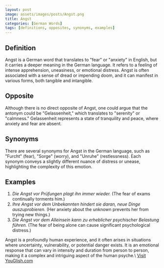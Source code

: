 ```yaml
---
layout: post
image: assets/images/posts/Angst.png
title: Angst
categories: [German Words]
tags: [definitions, opposites, synonyms, examples]
---
```


## Definition
Angst is a German word that translates to "fear" or "anxiety" in English, but it carries a deeper meaning in the German language. It refers to a feeling of intense apprehension, uneasiness, or emotional distress. Angst is often associated with a sense of dread or impending doom, and it can manifest in various forms, both tangible and intangible.

## Opposite
Although there is no direct opposite of Angst, one could argue that the antonym could be "Gelassenheit," which translates to "serenity" or "calmness." Gelassenheit represents a state of tranquility and peace, where anxiety and fear are absent.

## Synonyms
There are several synonyms for Angst in the German language, such as "Furcht" (fear), "Sorge" (worry), and "Unruhe" (restlessness). Each synonym conveys a slightly different nuance of distress or unease, highlighting the complexity of this emotion.

## Examples
1. *Die Angst vor Prüfungen plagt ihn immer wieder.* (The fear of exams continually torments him.)
2. *Ihre Angst vor dem Unbekannten hindert sie daran, neue Dinge auszuprobieren.* (Her anxiety about the unknown prevents her from trying new things.)
3. *Die Angst vor dem Alleinsein kann zu erheblicher psychischer Belastung führen.* (The fear of being alone can cause significant psychological distress.)

Angst is a profoundly human experience, and it often arises in situations where uncertainty, vulnerability, or potential danger exists. It is an emotional response that can vary in intensity and duration from person to person, making it a complex and intriguing aspect of the human psyche.\ <a id="yg-widget-0" class="youglish-widget" data-query="Angst" data-lang="german" data-components="8412" data-auto-start="0" data-bkg-color="theme_light" data-title="How%20to%20pronounce%20Angst%20in%20German"  rel="nofollow" href="https://youglish.com">Visit YouGlish.com</a><script async src="https://youglish.com/public/emb/widget.js" charset="utf-8"></script>